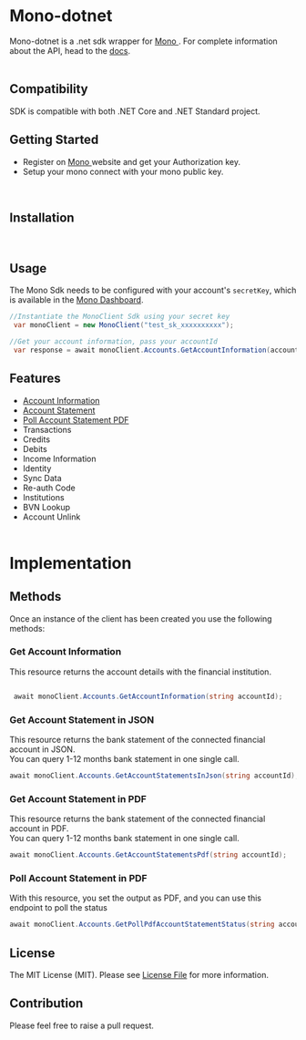 # Mono-dotnet 

Mono-dotnet is a .net sdk wrapper for <a href="https://mono.co"> Mono </a>.
 For complete information about the API, head to the <a href="https://docs.mono.co/reference">docs</a>.
<br /><br />
## Compatibility 

SDK is compatible with both .NET Core and .NET Standard project.

## Getting Started

- Register on <a href="https://app.withmono.com/dashboard"> Mono </a>  website and get your Authorization key.
- Setup your mono connect with your mono public key.

<br/>

## Installation
 

<br />

 ## Usage
The Mono Sdk needs to be configured with your account's `secretKey`, which is
available in the [Mono Dashboard](https://app.withmono.com/apps).

```C#
//Instantiate the MonoClient Sdk using your secret key
 var monoClient = new MonoClient("test_sk_xxxxxxxxxx");

//Get your account information, pass your accountId
 var response = await monoClient.Accounts.GetAccountInformation(accountId: "848848je94943308899");

```


## Features
 
- [Account Information](#info)
- [Account Statement](#statement)
- [Poll Account Statement PDF](#statement_pdf)
- Transactions
- Credits
- Debits
- Income Information
- Identity
- Sync Data
- Re-auth Code
- Institutions
- BVN Lookup
- Account Unlink
<br /><br />

# Implementation

## Methods

Once an instance of the client has been created you use the following methods:


### <a name="info"></a>Get Account Information
This resource returns the account details with the financial institution.

```C#

 await monoClient.Accounts.GetAccountInformation(string accountId);

```

### <a name="statement"></a>Get Account Statement in JSON
This resource returns the bank statement of the connected financial account in JSON.  
You can query 1-12 months bank statement in one single call.
```C#
await monoClient.Accounts.GetAccountStatementsInJson(string accountId); 

```

### Get Account Statement in PDF
This resource returns the bank statement of the connected financial account in PDF.  
You can query 1-12 months bank statement in one single call.
```C#
await monoClient.Accounts.GetAccountStatementsPdf(string accountId); 

```

### <a name="statement_pdf"></a>Poll Account Statement in PDF
With this resource, you set the output as PDF, and you can use this endpoint to poll the status

```C#
await monoClient.Accounts.GetPollPdfAccountStatementStatus(string accountId, string jobId); 

```
## License

The MIT License (MIT). Please see <a href="https://github.com/eskye/mono-dotnet/blob/main/LICENSE">License File</a> for more information.

## Contribution

Please feel free to raise a pull request.
